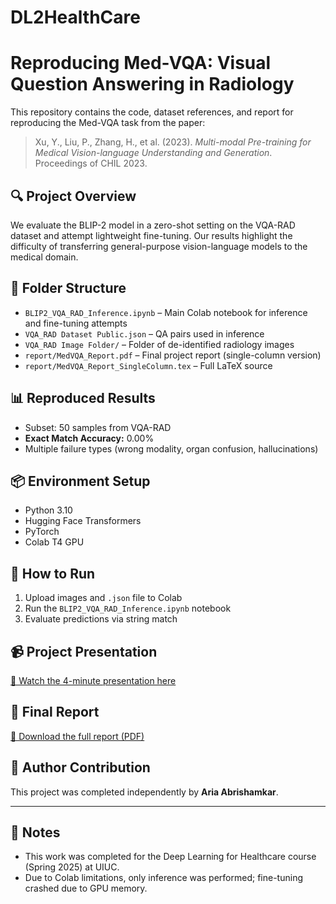 # DL2HealthCare
# Reproducing Med-VQA: Visual Question Answering in Radiology

This repository contains the code, dataset references, and report for reproducing the Med-VQA task from the paper:

> Xu, Y., Liu, P., Zhang, H., et al. (2023). *Multi-modal Pre-training for Medical Vision-language Understanding and Generation*. Proceedings of CHIL 2023.

## 🔍 Project Overview

We evaluate the BLIP-2 model in a zero-shot setting on the VQA-RAD dataset and attempt lightweight fine-tuning. Our results highlight the difficulty of transferring general-purpose vision-language models to the medical domain.

## 📁 Folder Structure

- `BLIP2_VQA_RAD_Inference.ipynb` – Main Colab notebook for inference and fine-tuning attempts
- `VQA_RAD Dataset Public.json` – QA pairs used in inference
- `VQA_RAD Image Folder/` – Folder of de-identified radiology images
- `report/MedVQA_Report.pdf` – Final project report (single-column version)
- `report/MedVQA_Report_SingleColumn.tex` – Full LaTeX source

## 📊 Reproduced Results

- Subset: 50 samples from VQA-RAD
- **Exact Match Accuracy:** 0.00%
- Multiple failure types (wrong modality, organ confusion, hallucinations)

## 📦 Environment Setup

- Python 3.10
- Hugging Face Transformers
- PyTorch
- Colab T4 GPU

## 🚀 How to Run

1. Upload images and `.json` file to Colab
2. Run the `BLIP2_VQA_RAD_Inference.ipynb` notebook
3. Evaluate predictions via string match

## 📹 Project Presentation

[🔗 Watch the 4-minute presentation here](ADD_YOUR_LINK_HERE)

## 📄 Final Report

[📄 Download the full report (PDF)](ADD_REPORT_LINK_HERE)

## 🙋 Author Contribution

This project was completed independently by **Aria Abrishamkar**.

---

## 📌 Notes

- This work was completed for the Deep Learning for Healthcare course (Spring 2025) at UIUC.
- Due to Colab limitations, only inference was performed; fine-tuning crashed due to GPU memory.
